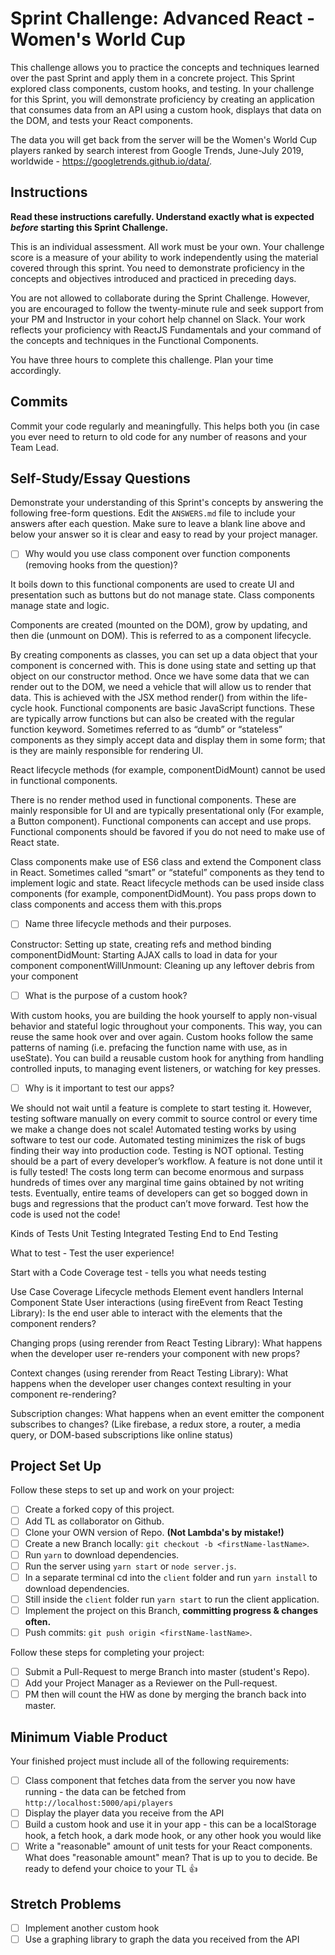 # Sprint Challenge: Advanced React - Women's World Cup

This challenge allows you to practice the concepts and techniques learned over the past Sprint and apply them in a concrete project. This Sprint explored class components, custom hooks, and testing. In your challenge for this Sprint, you will demonstrate proficiency by creating an application that consumes data from an API using a custom hook, displays that data on the DOM, and tests your React components.

The data you will get back from the server will be the Women's World Cup players ranked by search interest from Google Trends, June-July 2019, worldwide - https://googletrends.github.io/data/.

## Instructions

**Read these instructions carefully. Understand exactly what is expected _before_ starting this Sprint Challenge.**

This is an individual assessment. All work must be your own. Your challenge score is a measure of your ability to work independently using the material covered through this sprint. You need to demonstrate proficiency in the concepts and objectives introduced and practiced in preceding days.

You are not allowed to collaborate during the Sprint Challenge. However, you are encouraged to follow the twenty-minute rule and seek support from your PM and Instructor in your cohort help channel on Slack. Your work reflects your proficiency with ReactJS Fundamentals and your command of the concepts and techniques in the Functional Components.

You have three hours to complete this challenge. Plan your time accordingly.

## Commits

Commit your code regularly and meaningfully. This helps both you (in case you ever need to return to old code for any number of reasons and your Team Lead.

## Self-Study/Essay Questions

Demonstrate your understanding of this Sprint's concepts by answering the following free-form questions. Edit the `ANSWERS.md` file to include your answers after each question. Make sure to leave a blank line above and below your answer so it is clear and easy to read by your project manager.

- [ ] Why would you use class component over function components (removing hooks from the question)?

It boils down to this functional components are used to create UI and presentation such as buttons but do not manage state. Class components manage state and logic. 

Components are created (mounted on the DOM), grow by updating, and then die (unmount on DOM). This is referred to as a component lifecycle.

By creating components as classes, you can set up a data object that your component is concerned with. This is done using state and setting up that object on our constructor method. Once we have some data that we can render out to the DOM, we need a vehicle that will allow us to render that data. This is achieved with the JSX method render() from within the life-cycle hook.
Functional components are basic JavaScript functions. These are typically arrow functions but can also be created with the regular function keyword. Sometimes referred to as “dumb” or “stateless” components as they simply accept data and display them in some form; that is they are mainly responsible for rendering UI.

React lifecycle methods (for example, componentDidMount) cannot be used in functional components.

There is no render method used in functional components.
These are mainly responsible for UI and are typically presentational only (For example, a Button component).
Functional components can accept and use props. Functional components should be favored if you do not need to make use of React state.

Class components make use of ES6 class and extend the Component class in React. Sometimes called “smart” or “stateful” components as they tend to implement logic and state.
React lifecycle methods can be used inside class components (for example, componentDidMount). You pass props down to class components and access them with this.props

- [ ] Name three lifecycle methods and their purposes.

Constructor: Setting up state, creating refs and method binding
componentDidMount: Starting AJAX calls to load in data for your component
componentWillUnmount: Cleaning up any leftover debris from your component

- [ ] What is the purpose of a custom hook?

With custom hooks, you are building the hook yourself to apply non-visual behavior and stateful logic throughout your components. This way, you can reuse the same hook over and over again. Custom hooks follow the same patterns of naming (i.e. prefacing the function name with use, as in useState). You can build a reusable custom hook for anything from handling controlled inputs, to managing event listeners, or watching for key presses.

- [ ] Why is it important to test our apps?

We should not wait until a feature is complete to start testing it. However, testing software manually on every commit to source control or every time we make a change does not scale! Automated testing works by using software to test our code.
Automated testing minimizes the risk of bugs finding their way into production code. Testing is NOT optional. Testing should be a part of every developer’s workflow. A feature is not done until it is fully tested! The costs long term can become enormous and surpass hundreds of times over any marginal time gains obtained by not writing tests. Eventually, entire teams of developers can get so bogged down in bugs and regressions that the product can’t move forward.
Test how the code  is used not the code!

Kinds of Tests
Unit Testing
Integrated Testing
End to End Testing

What to test - Test the user experience!

Start with a Code Coverage test - tells you what needs testing

Use Case Coverage
Lifecycle methods
Element event handlers
Internal Component State
User interactions 
(using fireEvent from React Testing Library): Is the end user able to interact with the elements that the component renders?

Changing props 
(using rerender from React Testing Library): What happens when the developer user re-renders your component with new props?

Context changes 
(using rerender from React Testing Library): What happens when the developer user changes context resulting in your component re-rendering?

Subscription changes: 
What happens when an event emitter the component subscribes to changes? (Like firebase, a redux store, a router, a media query, or DOM-based subscriptions like online status)

## Project Set Up

Follow these steps to set up and work on your project:

- [ ] Create a forked copy of this project.
- [ ] Add TL as collaborator on Github.
- [ ] Clone your OWN version of Repo. **(Not Lambda's by mistake!)**
- [ ] Create a new Branch locally: `git checkout -b <firstName-lastName>`.
- [ ] Run `yarn` to download dependencies.
- [ ] Run the server using `yarn start` or `node server.js`.
- [ ] In a separate terminal cd into the `client` folder and run `yarn install` to download dependencies.
- [ ] Still inside the `client` folder run `yarn start` to run the client application.
- [ ] Implement the project on this Branch, **committing progress & changes often.**
- [ ] Push commits: `git push origin <firstName-lastName>`.

Follow these steps for completing your project:

- [ ] Submit a Pull-Request to merge <firstName-lastName> Branch into master (student's  Repo).
- [ ] Add your Project Manager as a Reviewer on the Pull-request.
- [ ] PM then will count the HW as done by merging the branch back into master.

## Minimum Viable Product

Your finished project must include all of the following requirements:

- [ ] Class component that fetches data from the server you now have running - the data can be fetched from `http://localhost:5000/api/players`
- [ ] Display the player data you receive from the API
- [ ] Build a custom hook and use it in your app - this can be a localStorage hook, a fetch hook, a dark mode hook, or any other hook you would like
- [ ] Write a "reasonable" amount of unit tests for your React components. What does "reasonable amount" mean? That is up to you to decide. Be ready to defend your choice to your TL 👍

## Stretch Problems

- [ ] Implement another custom hook
- [ ] Use a graphing library to graph the data you received from the API
